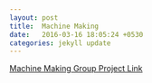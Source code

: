 ```yaml
---
layout: post
title:  Machine Making
date:   2016-03-16 18:05:24 +0530
categories: jekyll update
---
```





[Machine Making Group Project Link](http://archive.fabacademy.org/archives/2016/fablabtrivandrum/machine_building/team_1/index.html)
